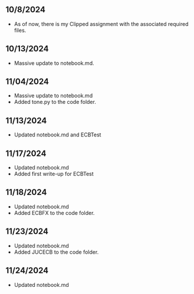 ## 10/8/2024
- As of now, there is my Clipped assignment with the associated required files.

## 10/13/2024
- Massive update to notebook.md.

## 11/04/2024
- Massive update to notebook.md
- Added tone.py to the code folder.

## 11/13/2024
- Updated notebook.md and ECBTest

## 11/17/2024
- Updated notebook.md
- Added first write-up for ECBTest

## 11/18/2024
- Updated notebook.md
- Added ECBFX to the code folder.

## 11/23/2024
- Updated notebook.md
- Added JUCECB to the code folder.

## 11/24/2024
- Updated notebook.md
